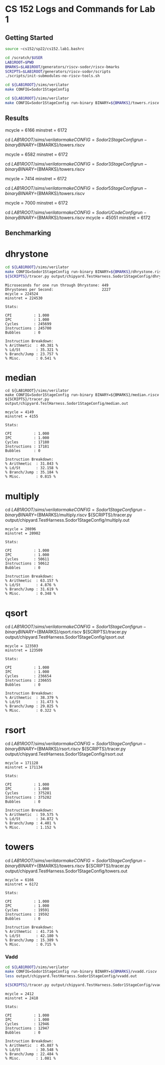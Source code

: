 # CS 152 Logs and Commands for Lab 1

## Getting Started
```sh
source ~cs152/sp22/cs152.lab1.bashrc
```


```sh
cd /scratch/$USER
LAB1ROOT=$PWD
BMARKS=$LAB1ROOT/generators/riscv-sodor/riscv-bmarks
SCRIPTS=$LAB1ROOT/generators/riscv-sodor/scripts
./scripts/init-submodules-no-riscv-tools.sh
```

```sh
cd ${LAB1ROOT}/sims/verilator
make CONFIG=Sodor1StageConfig
```

```sh
cd ${LAB1ROOT}/sims/verilator
make CONFIG=Sodor1StageConfig run-binary BINARY=${BMARKS}/towers.riscv
```

## Results
mcycle = 6166
minstret = 6172

cd ${LAB1ROOT}/sims/verilator
make CONFIG=Sodor2StageConfig run-binary BINARY=${BMARKS}/towers.riscv

mcycle = 6582
minstret = 6172

cd ${LAB1ROOT}/sims/verilator
make CONFIG=Sodor3StageConfig run-binary BINARY=${BMARKS}/towers.riscv

mcycle = 7414
minstret = 6172

cd ${LAB1ROOT}/sims/verilator
make CONFIG=Sodor5StageConfig run-binary BINARY=${BMARKS}/towers.riscv

mcycle = 7000
minstret = 6172

cd ${LAB1ROOT}/sims/verilator
make CONFIG=SodorUCodeConfig run-binary BINARY=${BMARKS}/towers.riscv
mcycle = 45051
minstret = 6172

## Benchmarking

# dhrystone

```sh
cd ${LAB1ROOT}/sims/verilator
make CONFIG=Sodor1StageConfig run-binary BINARY=${BMARKS}/dhrystone.riscv
${SCRIPTS}/tracer.py output/chipyard.TestHarness.Sodor1StageConfig/dhrystone.out
```

```
Microseconds for one run through Dhrystone: 449
Dhrystones per Second:                      2227
mcycle = 224524
minstret = 224530

Stats:

CPI          : 1.000
IPC          : 1.000
Cycles       : 245699
Instructions : 245700
Bubbles      : 0

Instruction Breakdown:
% Arithmetic  : 40.381 %
% Ld/St       : 35.321 %
% Branch/Jump : 23.757 %
% Misc.       : 0.541 %
```


# median
```
cd ${LAB1ROOT}/sims/verilator
make CONFIG=Sodor1StageConfig run-binary BINARY=${BMARKS}/median.riscv
${SCRIPTS}/tracer.py output/chipyard.TestHarness.Sodor1StageConfig/median.out
```

```
mcycle = 4149
minstret = 4155

Stats:

CPI          : 1.000
IPC          : 1.000
Cycles       : 17180
Instructions : 17181
Bubbles      : 0

Instruction Breakdown:
% Arithmetic  : 31.843 %
% Ld/St       : 32.158 %
% Branch/Jump : 35.184 %
% Misc.       : 0.815 %
```

# multiply
cd ${LAB1ROOT}/sims/verilator
make CONFIG=Sodor1StageConfig run-binary BINARY=${BMARKS}/multiply.riscv
${SCRIPTS}/tracer.py output/chipyard.TestHarness.Sodor1StageConfig/multiply.out

```
mcycle = 20896
minstret = 20902

Stats:

CPI          : 1.000
IPC          : 1.000
Cycles       : 50611
Instructions : 50612
Bubbles      : 0

Instruction Breakdown:
% Arithmetic  : 63.157 %
% Ld/St       : 4.876 %
% Branch/Jump : 31.619 %
% Misc.       : 0.348 %
```

# qsort
cd ${LAB1ROOT}/sims/verilator
make CONFIG=Sodor1StageConfig run-binary BINARY=${BMARKS}/qsort.riscv
${SCRIPTS}/tracer.py output/chipyard.TestHarness.Sodor1StageConfig/qsort.out

```
mcycle = 123503
minstret = 123509

Stats:

CPI          : 1.000
IPC          : 1.000
Cycles       : 236654
Instructions : 236655
Bubbles      : 0

Instruction Breakdown:
% Arithmetic  : 38.379 %
% Ld/St       : 31.473 %
% Branch/Jump : 29.825 %
% Misc.       : 0.322 %
```

# rsort
cd ${LAB1ROOT}/sims/verilator
make CONFIG=Sodor1StageConfig run-binary BINARY=${BMARKS}/rsort.riscv
${SCRIPTS}/tracer.py output/chipyard.TestHarness.Sodor1StageConfig/rsort.out

```
mcycle = 171128
minstret = 171134

Stats:

CPI          : 1.000
IPC          : 1.000
Cycles       : 375281
Instructions : 375282
Bubbles      : 0

Instruction Breakdown:
% Arithmetic  : 59.575 %
% Ld/St       : 34.872 %
% Branch/Jump : 4.401 %
% Misc.       : 1.152 %
```

# towers
cd ${LAB1ROOT}/sims/verilator
make CONFIG=Sodor1StageConfig run-binary BINARY=${BMARKS}/towers.riscv
${SCRIPTS}/tracer.py output/chipyard.TestHarness.Sodor1StageConfig/towers.out

```
mcycle = 6166
minstret = 6172

Stats:

CPI          : 1.000
IPC          : 1.000
Cycles       : 19591
Instructions : 19592
Bubbles      : 0

Instruction Breakdown:
% Arithmetic  : 41.716 %
% Ld/St       : 42.180 %
% Branch/Jump : 15.389 %
% Misc.       : 0.715 %
```

### Vadd
```sh
cd ${LAB1ROOT}/sims/verilator
make CONFIG=Sodor1StageConfig run-binary BINARY=${BMARKS}/vvadd.riscv
less output/chipyard.TestHarness.Sodor1StageConfig/vvadd.out
```

```sh
${SCRIPTS}/tracer.py output/chipyard.TestHarness.Sodor1StageConfig/vvadd.out
```

```
mcycle = 2412
minstret = 2418

Stats:

CPI          : 1.000
IPC          : 1.000
Cycles       : 12946
Instructions : 12947
Bubbles      : 0

Instruction Breakdown:
% Arithmetic  : 45.887 %
% Ld/St       : 30.548 %
% Branch/Jump : 22.484 %
% Misc.       : 1.081 %
```
